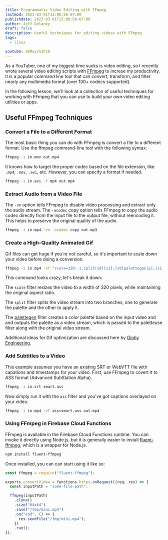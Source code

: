 ```yaml
---
title: Programmatic Video Editing with FFmpeg
lastmod: 2023-03-01T13:08:58-07:00
publishdate: 2023-03-01T13:08:58-07:00
author: Jeff Delaney
draft: false
description: Useful techniques for editing videos with FFmpeg
tags:
  - linux

youtube: 26Mayv5JPz0
---
```


As a YouTuber, one of my biggest time sucks is video editing, so I recently wrote several video editing scripts with [FFmpeg](https://ffmpeg.org/) to increse my productivity. It is a popular command line tool that can convert, transform, and filter nearly any multimedia format (over 100+ codecs supported).

In the following lesson, we'll look at a collection of useful techniques for working with FFmpeg that you can use to build your own video editing utilities or apps.

## Useful FFmpeg Techniques

### Convert a File to a Different Format

The most basic thing you can do with FFmpeg is convert a file to a different format. Use the ffmpeg command-line tool with the following syntax:

```bash
ffmpeg -i in.mov out.mp4
```

It knows how to target the proper codec based on the file extension, like `.mp4`, `.mov`, `.avi`, etc. However, you can specify a format if needed.

```bash
ffmpeg -i in.avi -f mp4 out.mp4
```

### Extract Audio from a Video File

The `-vn` option tells FFmpeg to disable video processing and extract only the audio stream. The `-acodec` copy option tells FFmpeg to copy the audio codec directly from the input file to the output file, without reencoding it. This helps to preserve the original quality of the audio.

```bash
ffmpeg -i in.mp4 -vn -acodec copy out.mp3
```

### Create a High-Quality Animated Gif

Gif files can get huge if you're not careful, so it's important to scale down your video before doing a conversion.

```bash
ffmpeg -i in.mp4 -vf "scale=320:-1,split[s0][s1];[s0]palettegen[p];[s1][p]paletteuse" out.gif
```

This command looks crazy, let's break it down:

The `scale` filter resizes the video to a width of 320 pixels, while maintaining the original aspect ratio.

The `split` filter splits the video stream into two branches, one to generate the palette and the other to apply it.

The [palettegen](https://ffmpeg.org/ffmpeg-filters.html#palettegen-1) filter creates a color palette based on the input video and and outputs the palette as a video stream, which is passed to the paletteuse filter along with the original video stream.

Additional ideas for Gif optimization are discussed here by [Giphy Engineering](https://engineering.giphy.com/how-to-make-gifs-with-ffmpeg/).

### Add Subtitles to a Video

This example assumes you have an existing SRT or WebVTT file with capations and timestamps for your video. First, use FFmpeg to covert it to ASS format (Advanced SubStation Alpha).

```bash
ffmpeg -i in.srt smart.ass
```

Now simply run it with the `ass` filter and you've got captions overlayed on your video.

```bash
ffmpeg -i in.mp4 -vf ass=smart.ass out.mp4
```

### Using FFmpeg in Firebase Cloud Functions

FFmpeg is available in the Firebase Cloud Functions runtime. You can invoke it directly using Node.js, but it is generally easier to install [fluent-ffmpeg](https://www.npmjs.com/package/fluent-ffmpeg), which is a wrapper for Node.js.

```bash
npm install fluent-ffmpeg
```

Once installed, you can can start using it like so:

```javascript
const ffmpeg = require("fluent-ffmpeg");

exports.convertVideo = functions.https.onRequest((req, res) => {
  const inputPath = "some-file-path";

  ffmpeg(inputPath)
    .clone()
    .size("64x64")
    .save("/tmp/mini.mp4")
    .on("end", () => {
      res.sendFile("/tmp/mini.mp4");
    })
    .run();
});
```
